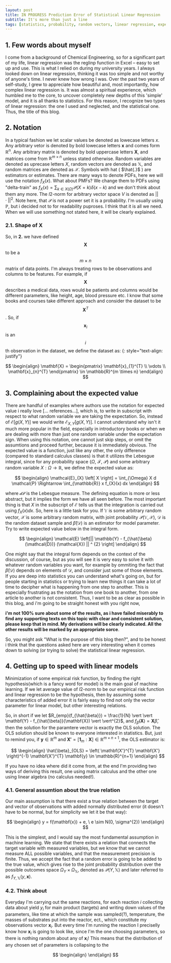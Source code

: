 ```yaml
---
layout: post
title: IN PROGRESS Prediction Error of Statistical Linear Regression
subtitle: It's more than just a line
tags: [statistics, probability, random vectors, linear regression, expected value, prediction error]
---
```


## 1. Few words about myself
I come from a background of Chemical Engineering, so for a significant part of my life, linear regression was the reglinp function in Excel – easy to set up and use. This is what I relied on during my university years. I always looked down on linear regression, thinking it was too simple and not worthy of anyone's time. I never knew how wrong I was. Over the past two years of self-study, I grew to appreciate how beautiful and, most importantly, how complex linear regression is. It was almost a spiritual experience, which humbled me to the core, to uncover completely new depths of this 'simple' model, and it is all thanks to statistics. For this reason, I recognize two types of linear regression: the one I used and neglected, and the statistical one. Thus, the title of this blog.

## 2. Notation
In a typical fashion we let scalar values be denoted as lowecase letters $x$. Any arbitrary vetor is denoted by bold lowecase letters $\mathbf{x}$ and comes form $\mathbb{R}^{n}$. Any arbitrary matrix is denoted by bold uppercase letters $\mathbf{X}$, and matrices come from $\mathbb{R}^{m \times n}$ unless stated otherwise. Random variables are denoted as uprecase letters $X$, random vectors are denoted as $\mathbb{X}$, and random matrices are denoted as $\mathcal{X}$. Symbols with hat ( $\hat{.}$ \) are estimators or estimates. There are many ways to denote PDFs, here we will use the notation $f_{X}(x)$. What about PMFs? We change them to PDFs using "delta-train" as $f_{X}(x) = \sum_{k \in X(\Omega)} \mathcal{P} (X = k) \delta(x - k)$ and we don't think about them any more. The $l2$-norm for arbitrary vector space $V$ is denoted as $|| \cdot ||^{2}$. Note here, that $\mathcal{P}$ is not a power set it is a probability. I'm usually using $\mathbb{P}$, but i decided not to for readability puproses. I think that it is all we need. When we will use something not stated here, it will be clearly explained. 

### 2.1. Shape of $\textbf{X}$
So, in **2.** we have defined $$\mathbf{X}$$ to be a $$m \times n$$ matrix of data points. I'm always treating rows to be observations and columns to be features. For example, if $$\mathbf{X}$$ describes a medical data, rows would be patients and columns would be different parameters, like height, age, blood pressure etc. I know that some books and courses take different approach and consider the dataset to be $$\mathbf{X}^{T}$$. So, if $$\mathbf{x}_{i}$$ is an $$i$$th observation in the dataset, we define the dataset as:
{: style="text-align: justify"}

$$
\begin{align}
 \mathbf{X} = 
 \begin{pmatrix} 
 \mathbf{x}_{1}^{T} \\
 \vdots \\
 \mathbf{x}_{n}^{T}  
 \end{pmatrix}
 \in \mathbb{R}^{m \times n}
\end{align}
$$

## 3. Complaining about the expected value
There are handful of examples where authors use the notation for expected value i really love [… references…], which is, to write in subscript with respect to what random variable we are taking the expectation. So, instead of $\mathcal{E}[g(X, Y)]$ we would write $\mathcal{E}_{X, Y}[g(X, Y)]$. I cannot understand why isn't it much more popular in the field, especially in introductory books or when we are dealing with more than just one random variable under the expectation sign. When using this notation, one cannot just skip steps, or omit the assumtions and proceed further, because it is immediately obvious. The expected value is a function, just like any other, the only difference (compared to standard calculus classes) is that it utilizes the Lebesgue integral, since for any probability space {$\Omega$, $\mathcal{F}$, $\mathcal{P}$} and some arbitrary random variable $X: \Omega \to \mathbb{R}$, we define the expected value as:

$$
\begin{align}
 \mathcal{E}_{X} \left[ X \right] = \int_{\Omega} X d \mathcal{P} \Rightarrow 
 \int_{\mathbb{R}} x f_{X}(x) dx
\end{align}
$$

where $\mathcal{dP}$ is the Lebesgue measure. The defining equation is more or less abstract, but it implies the form we have all seen before. The most important thing is that $X$ in the subscript of $\mathcal{E}$ tells us that the integration is carried out using $f_{X}(x)dx$. So, here is a little task for you. If $\mathbb{Y}$ is some arbitrary random vector, $\mathcal{X}$ is some arbitrary random matrix, with joint probability $\mathcal{P}(\mathbb{Y}, \mathcal{X})$, $\mathcal{D}$ is the random dataset sample and  $\hat{\beta}(\mathcal{D})$ is an estimator for model parameter. Try to write  expected value below in the integral form.

$$
\begin{align}
 \mathcal{E} \left[|| \mathbb{Y} - f_{\hat{\beta}(\mathcal{D})} (\mathcal{X}) || ^ {2} \right]
\end{align}
$$

One might say that the integral form depends on the context of the discussion, of course, but as you will see it is very easy to solve it with whatever random variables you want, for example by ommiting the fact that $\hat{\beta}(\mathcal{D})$ depends on elements of $\mathcal{D}$, and consider just some of those elements. If you are deep into statistics you can understand what's going on, but for people starting in statistics or trying to learn new things it can take a lot of time to decipher what is happening from one step to another. This is especially frustrating as the notation from one book to another, from one article to another is not consistent. Thus, I want to be as clear as possible in this blog, and i'm going to be straight honest with you right now, 

<strong>i'm not 100% sure about some of the results, as i have failed miserably to find any supporting texts on this topic with clear and consistent solution, please keep that in mind. My derivations will be clearly indicated. All the other results will be marked by an appropriate sorce</strong>. 

So, you might ask "What is the purpose of this blog then?", and to be honest i think that the questions asked here are very interesting when it comes down to solving (or trying to solve) the statistical linear regression.

## 4. Getting up to speed with linear models
Minimization of some empirical risk function, by finding the right hypothesis(which is a fancy word for model) is the main goal of machine learning. If we let average value of $l2$-norm to be our empirical risk function and linear regression to be the hypothesis, then by assuming some characteristics of added error it is fairly easy to find not only the vector parameter for linear model, but other interesting relations. 

So, in short if we let $R_{emp}(f_{\hat{\beta}}) = \frac{1}{N} \vert \vert \mathbf{Y} - f_{\hat{\beta}}(\mathbf{X}) \vert \vert^{2}$, and $f_{\hat{\beta}}(\mathbf{X}) = \mathbf{X} \hat{\beta}$, then the solution for the paramtere vector is exactly the OLS solution. The OLS solution should be known to everyone interested in statistics. But, just to remind you, if $\mathbf{y} \in \mathbb{R}^{m}$ and $\mathbf{X'} = \left[ \mathbf{1}_{m} : \mathbf{X} \right] \in \mathbb{R}^{m \times n + 1}$, the OLS estimator is:

$$
\begin{align}
 \hat{\beta}_{OLS} = \left( \mathbf{X'}^{T} \mathbf{X'} \right)^{-1} \mathbf{X'}^{T} \mathbf{y} \in \mathbb{R}^{n+1}
\end{align}
$$

If you have no idea where did it come from, at the end I'm providing two ways of deriving this result, one using matrix calculus and the other one using linear algebra (no calculus needed!).

### 4.1. General assumtion about the true relation
Our main assumption is that there exist a true relation between the target and vector of observations with added normally distributed error (it doesn't have to be normal, but for simplicity we let it be that way):

$$
\begin{align}
 y = f(\mathbf{x}) + e, \ e \sim N(0, \sigma^{2})
\end{align}
$$

This is the simplest, and I would say the most fundamental assumption in machine learning. We state that there exists a relation that connects the target variable with measured variables, but we know that we cannot measure ALL possible variables, and that the measurement precision is finite. Thus, we accept the fact that a random error is going to be added to the true value, which gives rise to the joint probability distribution over the possible outcomes space $\Omega_{Y} \times \Omega_{\mathbb{X}}$, denoted as $\mathcal{P} (Y, \mathbb{X})$ and later referred to as $f_{Y, \mathbb{X}}(y, \mathbf{x})$.

### 4.2. Think about
Everyday I'm carrying out the same reactions, for each reaction $i$ collecting data about yield $y_{i}$ for main product (targets) and writing down values of the parameters, like time at which the sample was sampled(?), temperature, the masses of substrates put into the reactor, ect., which constitute my observations vector $\mathbf{x}_{i}$. But every time I'm running the reaction I preciselly know how $\mathbf{x}_{i}$ is going to look like, since I'm the one choosing parameters, so there is nothing random about any of $\mathbf{x}_{i}$! This means that the distribution of any chosen set of parameters is collapsing to the 

$$
\begin{align}
\end{align}
$$
